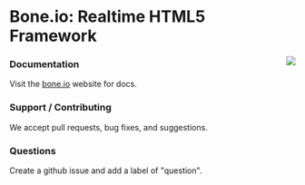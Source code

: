 # Bone.io: Realtime HTML5 Framework

<a href="http://bone.io"><img align="right" src="http://bone.io/static/img/skeleton-no-shirt-21fba8a2563ed3c11031360301701e9d.png"></a>

### Documentation

Visit the [bone.io](http://bone.io) website for docs.

### Support / Contributing

We accept pull requests, bug fixes, and suggestions.

### Questions

Create a github issue and add a label of "question".
